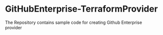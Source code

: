 # GitHubEnterprise-TerraformProvider
The Repository contains sample code for creating Github Enterprise provider
